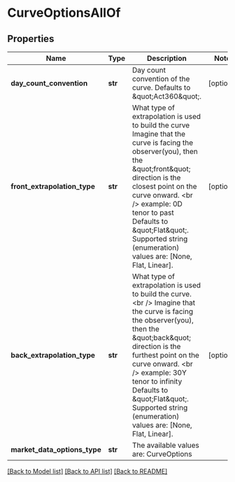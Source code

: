 # CurveOptionsAllOf


## Properties
Name | Type | Description | Notes
------------ | ------------- | ------------- | -------------
**day_count_convention** | **str** | Day count convention of the curve. Defaults to \&quot;Act360\&quot;. | [optional] 
**front_extrapolation_type** | **str** | What type of extrapolation is used to build the curve  Imagine that the curve is facing the observer(you), then the \&quot;front\&quot; direction is the closest point on the curve onward. &lt;br /&gt;  example: 0D tenor to past  Defaults to \&quot;Flat\&quot;. Supported string (enumeration) values are: [None, Flat, Linear]. | [optional] 
**back_extrapolation_type** | **str** | What type of extrapolation is used to build the curve.  &lt;br /&gt;  Imagine that the curve is facing the observer(you), then the \&quot;back\&quot; direction is the furthest point on the curve onward. &lt;br /&gt;  example: 30Y tenor to infinity  Defaults to \&quot;Flat\&quot;. Supported string (enumeration) values are: [None, Flat, Linear]. | [optional] 
**market_data_options_type** | **str** | The available values are: CurveOptions | 

[[Back to Model list]](../README.md#documentation-for-models) [[Back to API list]](../README.md#documentation-for-api-endpoints) [[Back to README]](../README.md)


